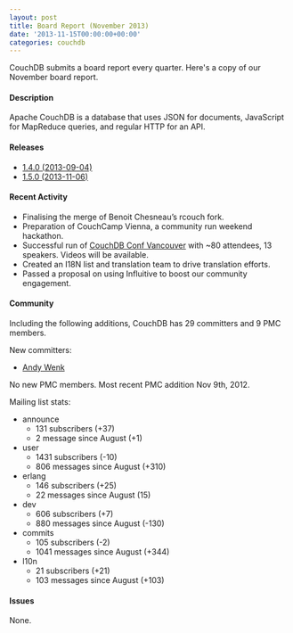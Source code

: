 ```yaml
---
layout: post
title: Board Report (November 2013)
date: '2013-11-15T00:00:00+00:00'
categories: couchdb
---
```

<p>CouchDB submits a board report every quarter. Here's a copy of our November board report.</p>

<h4>Description</h4>

<p>Apache CouchDB is a database that uses JSON for documents, JavaScript for MapReduce queries, and regular HTTP for an API.</p>

<h4>Releases</h4>

<ul>
<li><a href="http://www.apache.org/dist/couchdb/notes/1.4.0/apache-couchdb-1.4.0.html">1.4.0 (2013-09-04)</a></li>
<li><a href="http://www.apache.org/dist/couchdb/notes/1.5.0/apache-couchdb-1.5.0.html">1.5.0 (2013-11-06)</a></li>
</ul>

<h4>Recent Activity</h4>

<ul>
<li>Finalising the merge of Benoit Chesneau’s rcouch fork.</li>
<li>Preparation of CouchCamp Vienna, a community run weekend hackathon.</li>
<li>Successful run of <a href="http://conf.couchdb.org">CouchDB Conf Vancouver</a> with ~80 attendees, 13 speakers. Videos will be available.</li>
<li>Created an I18N list and translation team to drive translation efforts.</li>
<li>Passed a proposal on using Influitive to boost our community engagement.</li>
</ul>

<h4>Community</h4>

<p>Including the following additions, CouchDB has 29 committers and 9 PMC members.</p>

<p>New committers:</p>

<ul>
<li><a href="http://about.me/andywenk">Andy Wenk</a></li>
</ul>

<p>No new PMC members. Most recent PMC addition Nov 9th, 2012.</p>

<p>Mailing list stats:</p>

<ul>
<li>announce
<ul>
<li>131 subscribers (+37)</li>
<li>2 message since August (+1)</li>
</ul>
</li>
<li>user
<ul>
<li>1431 subscribers (-10)</li>
<li>806 messages since August (+310)</li>
</ul>
</li>
<li>erlang
<ul>
<li>146 subscribers (+25)</li>
<li>22 messages since August (15)</li>
</ul>
</li>
<li>dev
<ul>
<li>606 subscribers (+7)</li>
<li>880 messages since August (-130)</li>
</ul>
</li>
<li>commits
<ul>
<li>105 subscribers (-2)</li>
<li>1041 messages since August (+344)</li>
</ul>
</li>
<li>l10n
<ul>
<li>21 subscribers (+21)</li>
<li>103 messages since August (+103)</li>
</ul>
</li>
</ul>

<h4>Issues</h4>

None.
